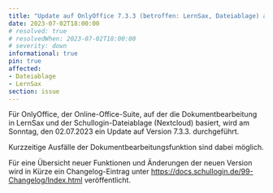 ```yaml
---
title: "Update auf OnlyOffice 7.3.3 (betroffen: LernSax, Dateiablage) am 02.07.2023"
date: 2023-07-02T18:00:00
# resolved: true
# resolvedWhen: 2023-07-02T18:00:00
# severity: down
informational: true
pin: true 
affected:
- Dateiablage
- LernSax
section: issue
---
```


Für OnlyOffice, der Online-Office-Suite, auf der die Dokumentbearbeitung in LernSax und der Schullogin-Dateiablage (Nextcloud) basiert, wird am Sonntag, den 02.07.2023 ein Update auf Version 7.3.3. durchgeführt.

Kurzzeitige Ausfälle der Dokumentbearbeitungsfunktion sind dabei möglich.

Für eine Übersicht neuer Funktionen und Änderungen der neuen Version wird in Kürze ein Changelog-Eintrag unter https://docs.schullogin.de/99-Changelog/Index.html veröffentlicht.
